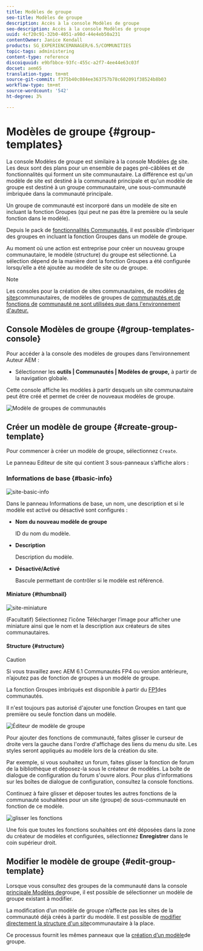 ```yaml
---
title: Modèles de groupe
seo-title: Modèles de groupe
description: Accès à la console Modèles de groupe
seo-description: Accès à la console Modèles de groupe
uuid: 4cf20c91-32b0-4051-a98d-44e4eb50a231
contentOwner: Janice Kendall
products: SG_EXPERIENCEMANAGER/6.5/COMMUNITIES
topic-tags: administering
content-type: reference
discoiquuid: e9bfbbce-93fc-455c-a2f7-4ee44e63c03f
docset: aem65
translation-type: tm+mt
source-git-commit: f375b40c084ee363757b78c602091f38524b8b03
workflow-type: tm+mt
source-wordcount: '542'
ht-degree: 3%

---
```



# Modèles de groupe {#group-templates}

La console Modèles de groupe est similaire à la console Modèles [de](/help/communities/sites.md) site. Les deux sont des plans pour un ensemble de pages pré-câblées et de fonctionnalités qui forment un site communautaire. La différence est qu&#39;un modèle de site est destiné à la communauté principale et qu&#39;un modèle de groupe est destiné à un groupe communautaire, une sous-communauté imbriquée dans la communauté principale.

Un groupe de communauté est incorporé dans un modèle de site en incluant la fonction [](/help/communities/functions.md#groups-function) Groupes (qui peut ne pas être la première ou la seule fonction dans le modèle).

Depuis le pack de [fonctionnalités Communautés](/help/communities/deploy-communities.md#latestfeaturepack), il est possible d’imbriquer des groupes en incluant la fonction Groupes dans un modèle de groupe.

Au moment où une action est entreprise pour créer un nouveau groupe communautaire, le modèle (structure) du groupe est sélectionné. La sélection dépend de la manière dont la fonction Groupes a été configurée lorsqu’elle a été ajoutée au modèle de site ou de groupe.

>[!NOTE]
>
>Les consoles pour la création de sites [](/help/communities/sites-console.md)communautaires, de modèles [de sites](/help/communities/sites.md)communautaires, de modèles de groupes de [communautés et de fonctions de](/help/communities/tools-groups.md) [communauté ne sont utilisées que dans l&#39;environnement d&#39;auteur.](/help/communities/functions.md)

## Console Modèles de groupe {#group-templates-console}

Pour accéder à la console des modèles de groupes dans l’environnement Auteur AEM :

* Sélectionner les **outils | Communautés | Modèles de groupe,** à partir de la navigation globale.

Cette console affiche les modèles à partir desquels un site [](/help/communities/sites-console.md) communautaire peut être créé et permet de créer de nouveaux modèles de groupe.

![Modèle de groupes de communautés](assets/groups-template.png)

## Créer un modèle de groupe {#create-group-template}

Pour commencer à créer un modèle de groupe, sélectionnez `Create`.

Le panneau Editeur de site qui contient 3 sous-panneaux s’affiche alors :

### Informations de base {#basic-info}

![site-basic-info](assets/site-basic-info.png)

Dans le panneau Informations de base, un nom, une description et si le modèle est activé ou désactivé sont configurés :

* **Nom du nouveau modèle de groupe**

   ID du nom du modèle.

* **Description**

   Description du modèle.

* **Désactivé/Activé**

   Bascule permettant de contrôler si le modèle est référencé.

#### Miniature  {#thumbnail}

![site-miniature](assets/site-thumbnail.png)

(Facultatif) Sélectionnez l’icône Télécharger l’image pour afficher une miniature ainsi que le nom et la description aux créateurs de sites communautaires.

#### Structure {#structure}

>[!CAUTION]
>
>Si vous travaillez avec AEM 6.1 Communautés FP4 ou version antérieure, n’ajoutez pas de fonction de groupes à un modèle de groupe.
>
>La fonction Groupes imbriqués est disponible à partir du [FP1](/help/communities/communities.md#latestfeaturepack)des communautés.
>
>Il n&#39;est toujours pas autorisé d&#39;ajouter une fonction Groupes en tant que première ou seule fonction dans un modèle.

![Éditeur de modèle de groupe](assets/template-editor.png)

Pour ajouter des fonctions de communauté, faites glisser le curseur de droite vers la gauche dans l&#39;ordre d&#39;affichage des liens du menu du site. Les styles seront appliqués au modèle lors de la création du site.

Par exemple, si vous souhaitez un forum, faites glisser la fonction de forum de la bibliothèque et déposez-la sous le créateur de modèles. La boîte de dialogue de configuration du forum s&#39;ouvre alors. Pour plus d&#39;informations sur les boîtes de dialogue de configuration, consultez la console [](/help/communities/functions.md) fonctions.

Continuez à faire glisser et déposer toutes les autres fonctions de la communauté souhaitées pour un site (groupe) de sous-communauté en fonction de ce modèle.

![glisser les fonctions](assets/dragfunctions.png)

Une fois que toutes les fonctions souhaitées ont été déposées dans la zone du créateur de modèles et configurées, sélectionnez **Enregistrer** dans le coin supérieur droit.

## Modifier le modèle de groupe {#edit-group-template}

Lorsque vous consultez des groupes de la communauté dans la console [principale Modèles de](#group-templates-console)groupe, il est possible de sélectionner un modèle de groupe existant à modifier.

La modification d’un modèle de groupe n’affecte pas les sites de la communauté déjà créés à partir du modèle. Il est possible de [modifier directement la structure d&#39;un site](/help/communities/sites-console.md#modify-structure)communautaire à la place.

Ce processus fournit les mêmes panneaux que la [création d’un modèle](#create-group-template)de groupe.
